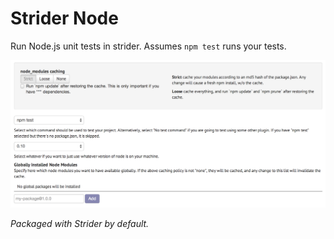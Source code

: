 # Strider Node

Run Node.js unit tests in strider. Assumes `npm test` runs your tests.

![Screenshot](screenshot.png)

_Packaged with Strider by default._
